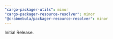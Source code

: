 ```yaml
---
"cargo-packager-utils": minor
"cargo-packager-resource-resolver": minor
"@crabnebula/packager-resource-resolver": minor
---
```


Initial Release.

